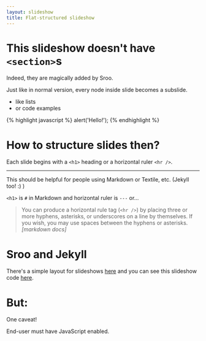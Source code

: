 ```yaml
---
layout: slideshow
title: Flat-structured slideshow
---
```


# This slideshow doesn't have `<section>`s

Indeed, they are magically added by Sroo.

Just like in normal version, every node inside slide becomes a
subslide.

- like lists
- or code examples

{% highlight javascript %}
alert('Hello!');
{% endhighlight %}

# How to structure slides then?

Each slide begins with a `<h1>` heading or a horizontal ruler `<hr />`.

---

This should be helpful for people using Markdown or Textile,
etc. (Jekyll too! :) )

`<h1>` is `#` in Markdown and horizontal ruler is `---` or...

> You can produce a horizontal rule tag (`<hr />`) by placing three or
  more hyphens, asterisks, or underscores on a line by themselves. If
  you wish, you may use spaces between the hyphens or
  asterisks. *[markdown docs]*

# Sroo and Jekyll

There's a simple layout for slideshows
[here](https://github.com/santamon/sroo/blob/gh-pages/_layouts/slideshow.html)
and you can see this slideshow code
[here](https://raw.github.com/santamon/sroo/gh-pages/flat.md).

# But:

One caveat!

End-user must have JavaScript enabled.
